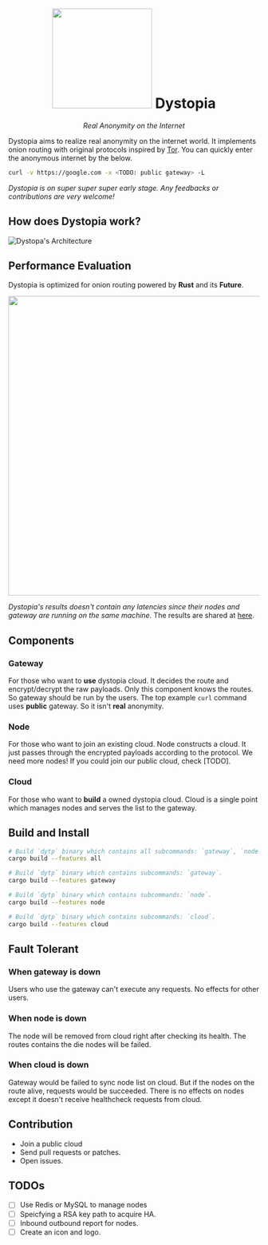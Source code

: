 <h1 align="center">
  <img src="https://user-images.githubusercontent.com/3483230/56796643-f002da00-684d-11e9-824f-41d0420c8d49.png" width="200px"/> Dystopia
</h1>

<p align="center">
  <i>Real Anonymity on the Internet</i>
</p>

Dystopia aims to realize real anonymity on the internet world.
It implements onion routing with original protocols inspired by [Tor](https://www.torproject.org/).
You can quickly enter the anonymous internet by the below.

```bash
curl -v https://google.com -x <TODO: public gateway> -L
```

<i>Dystopia is on super super super early stage. Any feedbacks or contributions are very welcome!</i>

## How does Dystopia work?

![Dystopa's Architecture](https://user-images.githubusercontent.com/3483230/56845221-c652bd00-68f8-11e9-8d0d-c06df6a723b3.png)

## Performance Evaluation

Dystopia is optimized for onion routing powered by **Rust** and its **Future**.

<img src="https://docs.google.com/spreadsheets/d/e/2PACX-1vSKMbPx46YnegQtjNeiAarWeyUAvpwGzD17B2VVJi_1AjkA6B2I2KA_AR1_VwfisDSecxRXr_xn33ox/pubchart?oid=550137453&format=image" width="600px"/>

<i>Dystopia's results doesn't contain any latencies since their nodes and gateway are running on the same machine.</i>
The results are shared at [here](https://docs.google.com/spreadsheets/d/19edUa183IsHmPJ6hyPged2HL69GfBigqVEKNoSWn-8Q/edit?usp=sharing).

## Components

### Gateway

For those who want to **use** dystopia cloud.
It decides the route and encrypt/decrypt the raw payloads.
Only this component knows the routes.
So gateway should be run by the users.
The top example `curl` command uses **public** gateway. So it isn't **real** anonymity.

### Node

For those who want to join an existing cloud.
Node constructs a cloud.
It just passes through the encrypted payloads according to the protocol.
We need more nodes! If you could join our public cloud, check [TODO].

### Cloud

For those who want to **build** a owned dystopia cloud.
Cloud is a single point which manages nodes and serves the list to the gateway.

## Build and Install

```bash
# Build `dytp` binary which contains all subcommands: `gateway`, `node` and `cloud`.
cargo build --features all

# Build `dytp` binary which contains subcommands: `gateway`.
cargo build --features gateway

# Build `dytp` binary which contains subcommands: `node`.
cargo build --features node

# Build `dytp` binary which contains subcommands: `cloud`.
cargo build --features cloud
```

## Fault Tolerant

### When gateway is down

Users who use the gateway can't execute any requests.
No effects for other users.

### When node is down

The node will be removed from cloud right after checking its health.
The routes contains the die nodes will be failed.

### When cloud is down

Gateway would be failed to sync node list on cloud.
But if the nodes on the route alive, requests would be succeeded.
There is no effects on nodes except it doesn't receive healthcheck requests from cloud.

## Contribution

- Join a public cloud
- Send pull requests or patches.
- Open issues.

## TODOs
- [ ] Use Redis or MySQL to manage nodes
- [ ] Speicfying a RSA key path to acquire HA.
- [ ] Inbound outbound report for nodes.
- [ ] Create an icon and logo.

